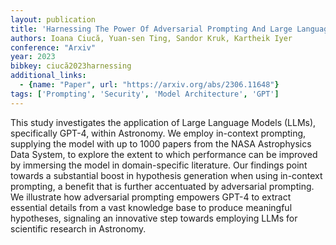 ```yaml
---
layout: publication
title: 'Harnessing The Power Of Adversarial Prompting And Large Language Models For Robust Hypothesis Generation In Astronomy'
authors: Ioana Ciucă, Yuan-sen Ting, Sandor Kruk, Kartheik Iyer
conference: "Arxiv"
year: 2023
bibkey: ciucă2023harnessing
additional_links:
  - {name: "Paper", url: "https://arxiv.org/abs/2306.11648"}
tags: ['Prompting', 'Security', 'Model Architecture', 'GPT']
---
```

This study investigates the application of Large Language Models (LLMs),
specifically GPT-4, within Astronomy. We employ in-context prompting, supplying
the model with up to 1000 papers from the NASA Astrophysics Data System, to
explore the extent to which performance can be improved by immersing the model
in domain-specific literature. Our findings point towards a substantial boost
in hypothesis generation when using in-context prompting, a benefit that is
further accentuated by adversarial prompting. We illustrate how adversarial
prompting empowers GPT-4 to extract essential details from a vast knowledge
base to produce meaningful hypotheses, signaling an innovative step towards
employing LLMs for scientific research in Astronomy.
